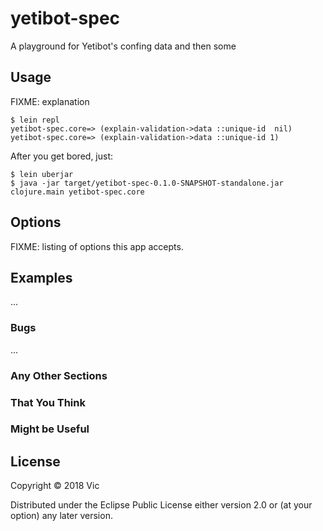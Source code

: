 # yetibot-spec

A playground for Yetibot's confing data and then some

## Usage

  FIXME: explanation

  ```
  $ lein repl
  yetibot-spec.core=> (explain-validation->data ::unique-id  nil)
  yetibot-spec.core=> (explain-validation->data ::unique-id 1)
  ```

  After you get bored, just:
  ```
  $ lein uberjar
  $ java -jar target/yetibot-spec-0.1.0-SNAPSHOT-standalone.jar clojure.main yetibot-spec.core
  ```

## Options

FIXME: listing of options this app accepts.

## Examples

...

### Bugs

...

### Any Other Sections
### That You Think
### Might be Useful

## License

Copyright © 2018 Vic

Distributed under the Eclipse Public License either version 2.0 or (at
your option) any later version.
